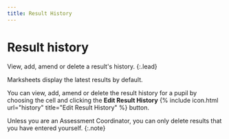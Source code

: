 ```yaml
---
title: Result History
---
```


# Result history

View, add, amend or delete a result's history.
{:.lead}

Marksheets display the latest results by default.

You can view, add, amend or delete the result history for a pupil by choosing the cell and clicking the **Edit Result History** {% include icon.html url="history" title="Edit Result History" %} button.

Unless you are an Assessment Coordinator, you can only delete results that you have entered yourself.
{:.note}